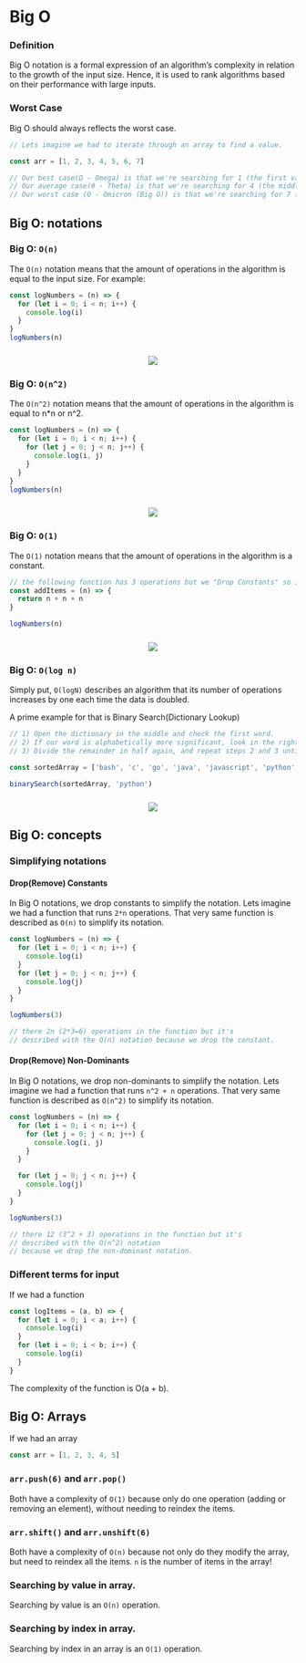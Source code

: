 # Big O

<a id="top"></a>

### Definition

Big O notation is a formal expression of an algorithm’s complexity in relation to the growth of the input size. Hence, it is used to rank algorithms based on their performance with large inputs.

### Worst Case

Big O should always reflects the worst case.

```javascript
// Lets imagine we had to iterate through an array to find a value.

const arr = [1, 2, 3, 4, 5, 6, 7]

// Our best case(Ω - Omega) is that we're searching for 1 (the first value)
// Our average case(θ - Theta) is that we're searching for 4 (the middle value)
// Our worst case (Ο - Omicron (Big O)) is that we're searching for 7 (the last value)
```

## Big O: notations

### Big O: `O(n)`

The `O(n)` notation means that the amount of operations in the algorithm is equal to the input size. For example:

```javascript
const logNumbers = (n) => {
  for (let i = 0; i < n; i++) {
    console.log(i)
  }
}
logNumbers(n)
```

<p align="center" style="margin-top:24px">
  <img src="./assets/O(n).png" />
</p>

### Big O: `O(n^2)`

The `O(n^2)` notation means that the amount of operations in the algorithm is equal to n\*n or n^2.

```javascript
const logNumbers = (n) => {
  for (let i = 0; i < n; i++) {
    for (let j = 0; j < n; j++) {
      console.log(i, j)
    }
  }
}
logNumbers(n)
```

<p align="center" style="margin-top:24px">
  <img src="./assets/O(n^2).png" />
</p>

### Big O: `O(1)`

The `O(1)` notation means that the amount of operations in the algorithm is a constant.

```javascript
// the following function has 3 operations but we "Drop Constants" so it's simplified to O(1).
const addItems = (n) => {
  return n + n + n
}

logNumbers(n)
```

<p align="center" style="margin-top:24px">
  <img src="./assets/O(1).png" />
</p>

### Big O: `O(log n)`

Simply put, `O(logN)` describes an algorithm that its number of operations increases by one each time the data is doubled.

A prime example for that is Binary Search(Dictionary Lookup)

```javascript
// 1) Open the dictionary in the middle and check the first word.
// 2) If our word is alphabetically more significant, look in the right half, else look in the left half.
// 3) Divide the remainder in half again, and repeat steps 2 and 3 until we find our word.

const sortedArray = ['bash', 'c', 'go', 'java', 'javascript', 'python', 'ruby', 'sql']

binarySearch(sortedArray, 'python')
```

<p align="center" style="margin-top:24px">
  <img src="./assets/O(log n).png" />
</p>

## Big O: concepts

### Simplifying notations

#### Drop(Remove) Constants

In Big O notations, we drop constants to simplify the notation.
Lets imagine we had a function that runs `2*n` operations. That very same function is described as `O(n)` to simplify its notation.

```javascript
const logNumbers = (n) => {
  for (let i = 0; i < n; i++) {
    console.log(i)
  }
  for (let j = 0; j < n; j++) {
    console.log(j)
  }
}

logNumbers(3)

// there 2n (2*3=6) operations in the function but it's
// described with the O(n) notation because we drop the constant.
```

#### Drop(Remove) Non-Dominants

In Big O notations, we drop non-dominants to simplify the notation.
Lets imagine we had a function that runs `n^2 + n` operations. That very same function is described as `O(n^2)` to simplify its notation.

```javascript
const logNumbers = (n) => {
  for (let i = 0; i < n; i++) {
    for (let j = 0; j < n; j++) {
      console.log(i, j)
    }
  }

  for (let j = 0; j < n; j++) {
    console.log(j)
  }
}

logNumbers(3)

// there 12 (3^2 + 3) operations in the function but it's
// described with the O(n^2) notation
// because we drop the non-dominant notation.
```

### Different terms for input

If we had a function

```javascript
const logItems = (a, b) => {
  for (let i = 0; i < a; i++) {
    console.log(i)
  }
  for (let i = 0; i < b; i++) {
    console.log(i)
  }
}
```

The complexity of the function is O(a + b).

## Big O: Arrays

If we had an array

```javascript
const arr = [1, 2, 3, 4, 5]
```

### `arr.push(6)` and `arr.pop()`

Both have a complexity of `O(1)` because only do one operation (adding or removing an element), without needing to reindex the items.

### `arr.shift()` and `arr.unshift(6)`

Both have a complexity of `O(n)` because not only do they modify the array, but need to reindex all the items. `n` is the number of items in the array!

### Searching by value in array.

Searching by value is an `O(n)` operation.

### Searching by index in array.

Searching by index in an array is an `O(1)` operation.
